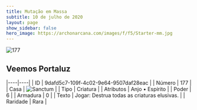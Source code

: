 ```yaml
---
title: Mutação em Massa
subtitle: 10 de julho de 2020
layout: page
show_sidebar: false
hero_image: https://archonarcana.com/images/f/f5/Starter-mm.jpg
---
```


![177](https://cdn.keyforgegame.com/media/card_front/pt/479_177_VP65GQXWR45X_pt.png)

## Veemos Portaluz

|----|----|
| ID | 9dafd5c7-109f-4c02-9e64-9507daf28eac |
| Número | 177 |
| Casa | ![Sanctum](https://archonarcana.com/images/thumb/c/c7/Sanctum.png/22px-Sanctum.png "Santuário") |
| Tipo | Criatura |
| Atributos | Anjo • Espírito |
| Poder | 6 |
| Armadura | 0 |
| Texto | Jogar: Destrua todas as criaturas   elusivas. |
| Raridade | Rara |

